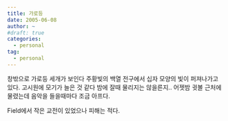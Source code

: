 ```yaml
---
title: 가로등
date: 2005-06-08
author: ~
#draft: true
categories:
  - personal
tag:
  - personal
---
```




창밖으로 가로등 세개가 보인다
주황빛의 백열 전구에서 십자 모양의 빛이 퍼져나가고 있다.
고시원에 모기가 늘은 것 같다
밤에 잘때 물리지는 않을른지..
어젯밤 귓볼 근처에 물렸는데 음악을 들을때마다 조금 아프다.

Field에서 작은 교전이 있었으나 피해는 적다.


 






